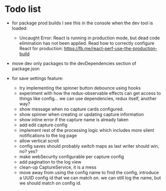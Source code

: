 # Todo list

- for package prod builds I see this in the console when the dev tool is loaded:
    - Uncaught Error: React is running in production mode, but dead code elimination has not been applied. Read how to correctly configure React for production: https://fb.me/react-perf-use-the-production-build

- move dev only packages to the devDependencies section of package.json

- for save settings feature:
    - try implementing the spinner button debounce using hooks
    - experiment with how the redux-observable effects can get access to things like config... we can use dependencies, redux itself, another way?
    - show message when no capture cards configured.
    - show spinner when creating or updating capture information
    - show inline error if the capture name is already taken
    - add edit capture config
    - implement rest of the processing logic which includes more silent notifications to the log page
    - allow vertical scroll
    - config saves should probably switch maps as last writer should win, no? yes?
    - make webSecurity configurable per capture config
    - add pagination to the log view
    - clean-up CaptureService, it is a mess
    - move away from using the config name to find the config, introduce a UUID config id that we can match on.  we can still log the name, but we should match on config id.